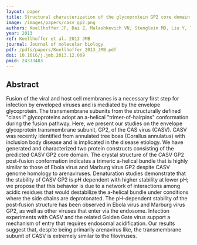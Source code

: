 ```yaml
---
layout: paper
title: Structural characterization of the glycoprotein GP2 core domain from the CAS virus, a novel arenavirus-like species.
image: /images/papers/casv_gp2.png
authors: Koellhoffer JF, Dai Z, Malashkevich VN, Stenglein MD, Liu Y, Toro R, S Harrison J, Chandran K, DeRisi JL, Almo SC, Lai JR
year: 2013
ref: Koellhoffer et al. 2013 JMB
journal: Journal of molecular biology
pdf: /pdfs/papers/Koellhoffer_2013_JMB.pdf
doi: 10.1016/j.jmb.2013.12.009
pmid: 24333483
---
```


## Abstract

Fusion of the viral and host cell membranes is a necessary first step for infection by enveloped viruses and is mediated by the envelope glycoprotein. The transmembrane subunits from the structurally defined "class I" glycoproteins adopt an a-helical "trimer-of-hairpins" conformation during the fusion pathway. Here, we present our studies on the envelope glycoprotein transmembrane subunit, GP2, of the CAS virus (CASV). CASV was recently identified from annulated tree boas (Corallus annulatus) with inclusion body disease and is implicated in the disease etiology. We have generated and characterized two protein constructs consisting of the predicted CASV GP2 core domain. The crystal structure of the CASV GP2 post-fusion conformation indicates a trimeric a-helical bundle that is highly similar to those of Ebola virus and Marburg virus GP2 despite CASV genome homology to arenaviruses. Denaturation studies demonstrate that the stability of CASV GP2 is pH dependent with higher stability at lower pH; we propose that this behavior is due to a network of interactions among acidic residues that would destabilize the a-helical bundle under conditions where the side chains are deprotonated. The pH-dependent stability of the post-fusion structure has been observed in Ebola virus and Marburg virus GP2, as well as other viruses that enter via the endosome. Infection experiments with CASV and the related Golden Gate virus support a mechanism of entry that requires endosomal acidification. Our results suggest that, despite being primarily arenavirus like, the transmembrane subunit of CASV is extremely similar to the filoviruses.
